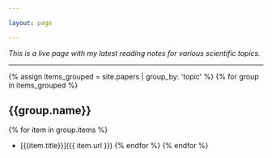 ```yaml
---

layout: page

---
```


*This is a live page with my latest reading notes for various scientific topics.*

---


{% assign items_grouped = site.papers | group_by: 'topic' %}
{% for group in items_grouped %}
## {{group.name}}
{% for item in group.items %}
* [{{item.title}}]({{ item.url }})
{% endfor %}
{% endfor %}
